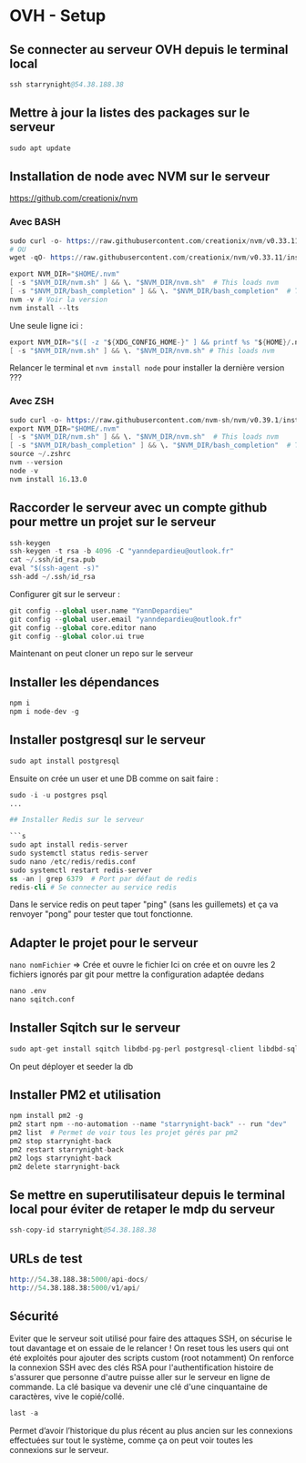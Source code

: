 # OVH - Setup

## Se connecter au serveur OVH depuis le terminal local

```s
ssh starrynight@54.38.188.38
```

## Mettre à jour la listes des packages sur le serveur

```s
sudo apt update
```

## Installation de node avec NVM sur le serveur

https://github.com/creationix/nvm

### Avec BASH

```s
sudo curl -o- https://raw.githubusercontent.com/creationix/nvm/v0.33.11/install.sh | bash
# OU
wget -qO- https://raw.githubusercontent.com/creationix/nvm/v0.33.11/install.sh | bash
```

```s
export NVM_DIR="$HOME/.nvm"
[ -s "$NVM_DIR/nvm.sh" ] && \. "$NVM_DIR/nvm.sh"  # This loads nvm
[ -s "$NVM_DIR/bash_completion" ] && \. "$NVM_DIR/bash_completion"  # This loads nvm bash_completion
nvm -v # Voir la version
nvm install --lts
```

Une seule ligne ici :

```s
export NVM_DIR="$([ -z "${XDG_CONFIG_HOME-}" ] && printf %s "${HOME}/.nvm" || printf %s "${XDG_CONFIG_HOME}/nvm")"
[ -s "$NVM_DIR/nvm.sh" ] && \. "$NVM_DIR/nvm.sh" # This loads nvm
```

Relancer le terminal et  `nvm install node` pour installer la dernière version ???

### Avec ZSH

```s
sudo curl -o- https://raw.githubusercontent.com/nvm-sh/nvm/v0.39.1/install.sh | zsh
export NVM_DIR="$HOME/.nvm"
[ -s "$NVM_DIR/nvm.sh" ] && \. "$NVM_DIR/nvm.sh"  # This loads nvm
[ -s "$NVM_DIR/bash_completion" ] && \. "$NVM_DIR/bash_completion"  # This loads nvm bash_completion
source ~/.zshrc
nvm --version
node -v
nvm install 16.13.0
```

## Raccorder le serveur avec un compte github pour mettre un projet sur le serveur

```s
ssh-keygen
ssh-keygen -t rsa -b 4096 -C "yanndepardieu@outlook.fr"
cat ~/.ssh/id_rsa.pub
eval "$(ssh-agent -s)"
ssh-add ~/.ssh/id_rsa
```

Configurer git sur le serveur :

```s
git config --global user.name "YannDepardieu"
git config --global user.email "yanndepardieu@outlook.fr"
git config --global core.editor nano
git config --global color.ui true
```

Maintenant on peut cloner un repo sur le serveur

## Installer les dépendances

```s
npm i
npm i node-dev -g
```

## Installer postgresql sur le serveur

```s
sudo apt install postgresql
```

Ensuite on crée un user et une DB comme on sait faire :

```s
sudo -i -u postgres psql
...

## Installer Redis sur le serveur

```s
sudo apt install redis-server
sudo systemctl status redis-server
sudo nano /etc/redis/redis.conf
sudo systemctl restart redis-server
ss -an | grep 6379  # Port par défaut de redis
redis-cli # Se connecter au service redis
```

Dans le service redis on peut taper "ping" (sans les guillemets) et ça va renvoyer "pong" pour tester que tout fonctionne.

## Adapter le projet pour le serveur

`nano nomFichier` => Crée et ouvre le fichier
Ici on crée et on ouvre les 2 fichiers ignorés par git pour mettre la configuration adaptée dedans

```s
nano .env
nano sqitch.conf
```

## Installer Sqitch sur le serveur

```s
sudo apt-get install sqitch libdbd-pg-perl postgresql-client libdbd-sqlite3-perl sqlite3
```

On peut déployer et seeder la db

## Installer PM2 et utilisation

```s
npm install pm2 -g
pm2 start npm --no-automation --name "starrynight-back" -- run "dev"
pm2 list  # Permet de voir tous les projet gérés par pm2
pm2 stop starrynight-back
pm2 restart starrynight-back
pm2 logs starrynight-back
pm2 delete starrynight-back
```

## Se mettre en superutilisateur depuis le terminal local pour éviter de retaper le mdp du serveur

```s
ssh-copy-id starrynight@54.38.188.38
```

## URLs de test

```s
http://54.38.188.38:5000/api-docs/
http://54.38.188.38:5000/v1/api/
```

## Sécurité

Eviter que le serveur soit utilisé pour faire des attaques SSH, on sécurise le tout davantage et on essaie de le relancer !
On reset tous les users qui ont été exploités pour ajouter des scripts custom (root notamment)
On renforce la connexion SSH avec des clés RSA pour l'authentification histoire de s'assurer que personne d'autre puisse aller sur le serveur en ligne de commande.
La clé basique va devenir une clé d'une cinquantaine de caractères, vive le copié/collé.

```s
last -a
```

Permet d’avoir l’historique du plus récent au plus ancien sur les connexions effectuées sur tout le système, comme ça on peut voir toutes les connexions sur le serveur.